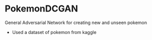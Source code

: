 # PokemonDCGAN
General Adversarial Network for creating new and unseen pokemon
- Used a dataset of pokemon from kaggle
